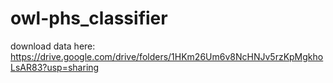 # owl-phs_classifier

download data here: https://drive.google.com/drive/folders/1HKm26Um6v8NcHNJv5rzKpMgkhoLsAR83?usp=sharing

